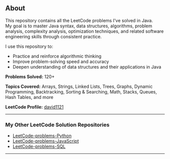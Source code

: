 ## About

This repository contains all the LeetCode problems I've solved in Java.  
My goal is to master Java syntax, data structures, algorithms, problem analysis, complexity analysis, optimization techniques, and related software engineering skills through consistent practice.

I use this repository to:
- Practice and reinforce algorithmic thinking
- Improve problem-solving speed and accuracy
- Deepen understanding of data structures and their applications in Java

**Problems Solved:** 120+

**Topics Covered:** Arrays, Strings, Linked Lists, Trees, Graphs, Dynamic Programming, Backtracking, Sorting & Searching, Math, Stacks, Queues, Hash Tables, and more

**LeetCode Profile:** [david1121](https://leetcode.com/david1121/)

---

### My Other LeetCode Solution Repositories

- [LeetCode-problems-Python](https://github.com/21david/LeetCode-problems-Python)
- [LeetCode-problems-JavaScript](https://github.com/21david/LeetCode-problems-JavaScript)
- [LeetCode-problems-SQL](https://github.com/21david/LeetCode-problems-SQL)

---
